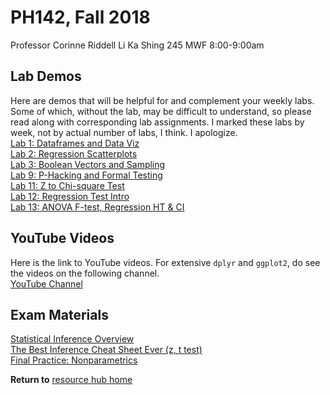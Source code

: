 # PH142, Fall 2018
Professor Corinne Riddell
Li Ka Shing 245
MWF 8:00-9:00am

## Lab Demos
Here are demos that will be helpful for and complement your weekly labs. Some of which, without the lab, may be difficult to understand, so please read along with corresponding lab assignments. I marked these labs by week, not by actual number of labs, I think. I apologize.
<br>
<a href="2018-fall/lab-demos/lab_1/lab_1_demo.html">Lab 1: Dataframes and Data Viz</a>
<br>
<a href="2018-fall/lab-demos/lab_2/lab_2_demo.html">Lab 2: Regression Scatterplots</a>
<br>
<a href="2018-fall/lab-demos/lab_3/lab_3_demo.html">Lab 3: Boolean Vectors and Sampling</a>
<br>
<a href="2018-fall/lab-demos/lab_9/lab_9_demo.html">Lab 9: P-Hacking and Formal Testing</a>
<br>
<a href="2018-fall/lab-demos/lab_11/Lab (2018-11-08).html">Lab 11: Z to Chi-square Test</a>
<br>
<a href="2018-fall/lab-demos/lab_12/lab_12.html">Lab 12: Regression Test Intro</a>
<br>
<a href="2018-fall/lab-demos/lab_13/lab_13.html">Lab 13: ANOVA F-test, Regression HT & CI</a>

## YouTube Videos
Here is the link to YouTube videos. For extensive `dplyr` and `ggplot2`, do see the videos on the following channel.
<br>
<a href="https://www.youtube.com/channel/UCcwP59Z7IT29Qi-izAwf7rA/videos">YouTube Channel</a>

## Exam Materials
<a href="2018-fall/final/part-3-review.pdf">Statistical Inference Overview</a>
<br>
<a href="2018-fall/resources/inference-cheat-sheet.pdf">The Best Inference Cheat Sheet Ever (z, t test)</a>
<br>
<a href="2018-fall/final/nonparametric.html">Final Practice: Nonparametrics</a>


<b>Return to</b> <a href="../">resource hub home</a>
